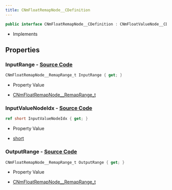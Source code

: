 ```yaml
---
title: CNmFloatRemapNode__CDefinition
---
```


```csharp
public interface CNmFloatRemapNode__CDefinition : CNmFloatValueNode__CDefinition, CNmValueNode__CDefinition, CNmGraphNode__CDefinition, ISchemaClass<CNmGraphNode__CDefinition>, ISchemaClass<CNmValueNode__CDefinition>, ISchemaClass<CNmFloatValueNode__CDefinition>, ISchemaClass<CNmFloatRemapNode__CDefinition>, ISchemaField, ISchemaClass, INativeHandle
```

- Implements

## Properties

### **InputRange** - [Source Code](https://github.com/swiftly-solution/swiftlys2/blob/main/managed/src/SwiftlyS2.Generated/Schemas/Interfaces/CNmFloatRemapNode__CDefinition.cs#L18)

```csharp
CNmFloatRemapNode__RemapRange_t InputRange { get; }
```

- Property Value

- [CNmFloatRemapNode__RemapRange_t](/docs/api/shared/schemadefinitions/cnmfloatremapnode__remaprange_t)

### **InputValueNodeIdx** - [Source Code](https://github.com/swiftly-solution/swiftlys2/blob/main/managed/src/SwiftlyS2.Generated/Schemas/Interfaces/CNmFloatRemapNode__CDefinition.cs#L16)

```csharp
ref short InputValueNodeIdx { get; }
```

- Property Value

- [short](https://learn.microsoft.com/dotnet/api/system.int16)

### **OutputRange** - [Source Code](https://github.com/swiftly-solution/swiftlys2/blob/main/managed/src/SwiftlyS2.Generated/Schemas/Interfaces/CNmFloatRemapNode__CDefinition.cs#L20)

```csharp
CNmFloatRemapNode__RemapRange_t OutputRange { get; }
```

- Property Value

- [CNmFloatRemapNode__RemapRange_t](/docs/api/shared/schemadefinitions/cnmfloatremapnode__remaprange_t)

